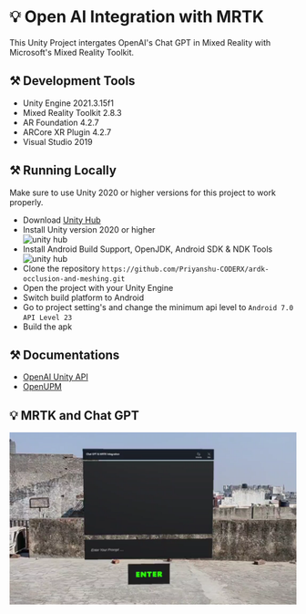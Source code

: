 # 💡 Open AI Integration with MRTK
This Unity Project intergates OpenAI's Chat GPT in Mixed Reality with Microsoft's Mixed Reality Toolkit.

## ⚒️ Development Tools
* Unity Engine 2021.3.15f1
* Mixed Reality Toolkit 2.8.3
* AR Foundation 4.2.7
* ARCore XR Plugin 4.2.7
* Visual Studio 2019

## ⚒️ Running Locally
Make sure to use Unity 2020 or higher versions for this project to work properly.
* Download [Unity Hub](https://unity3d.com/get-unity/download "Unity Hub")
* Install Unity version 2020 or higher<br>
<img alt="unity hub" width="500px" src="https://i.postimg.cc/tyf4TqW9/ss1.jpg" ></img>
* Install Android Build Support, OpenJDK, Android SDK & NDK Tools
<img alt="unity hub" width="500px" src="https://i.postimg.cc/YCDybnBV/ss2.jpg" ></img>
* Clone the repository `https://github.com/Priyanshu-CODERX/ardk-occlusion-and-meshing.git`
* Open the project with your Unity Engine
* Switch build platform to Android
* Go to project setting's and change the minimum api level to `Android 7.0 API Level 23`
* Build the apk

## ⚒️ Documentations
* [OpenAI Unity API](https://github.com/RageAgainstThePixel/com.openai.unity "OpenAI Unity API")
* [OpenUPM](https://openupm.com/packages/com.openai.unity/ "OpenUPM")

## 💡 MRTK and Chat GPT
[![Demo Video](./images/Thumbnail.png)](https://youtu.be/4bnu9H__ssE)